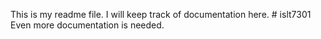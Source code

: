 This is my readme file. I will keep track of documentation here. # islt7301
Even more documentation is needed.
